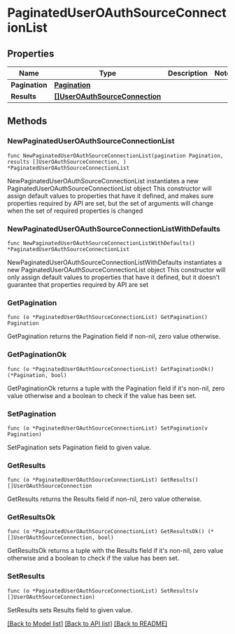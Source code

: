 # PaginatedUserOAuthSourceConnectionList

## Properties

Name | Type | Description | Notes
------------ | ------------- | ------------- | -------------
**Pagination** | [**Pagination**](Pagination.md) |  | 
**Results** | [**[]UserOAuthSourceConnection**](UserOAuthSourceConnection.md) |  | 

## Methods

### NewPaginatedUserOAuthSourceConnectionList

`func NewPaginatedUserOAuthSourceConnectionList(pagination Pagination, results []UserOAuthSourceConnection, ) *PaginatedUserOAuthSourceConnectionList`

NewPaginatedUserOAuthSourceConnectionList instantiates a new PaginatedUserOAuthSourceConnectionList object
This constructor will assign default values to properties that have it defined,
and makes sure properties required by API are set, but the set of arguments
will change when the set of required properties is changed

### NewPaginatedUserOAuthSourceConnectionListWithDefaults

`func NewPaginatedUserOAuthSourceConnectionListWithDefaults() *PaginatedUserOAuthSourceConnectionList`

NewPaginatedUserOAuthSourceConnectionListWithDefaults instantiates a new PaginatedUserOAuthSourceConnectionList object
This constructor will only assign default values to properties that have it defined,
but it doesn't guarantee that properties required by API are set

### GetPagination

`func (o *PaginatedUserOAuthSourceConnectionList) GetPagination() Pagination`

GetPagination returns the Pagination field if non-nil, zero value otherwise.

### GetPaginationOk

`func (o *PaginatedUserOAuthSourceConnectionList) GetPaginationOk() (*Pagination, bool)`

GetPaginationOk returns a tuple with the Pagination field if it's non-nil, zero value otherwise
and a boolean to check if the value has been set.

### SetPagination

`func (o *PaginatedUserOAuthSourceConnectionList) SetPagination(v Pagination)`

SetPagination sets Pagination field to given value.


### GetResults

`func (o *PaginatedUserOAuthSourceConnectionList) GetResults() []UserOAuthSourceConnection`

GetResults returns the Results field if non-nil, zero value otherwise.

### GetResultsOk

`func (o *PaginatedUserOAuthSourceConnectionList) GetResultsOk() (*[]UserOAuthSourceConnection, bool)`

GetResultsOk returns a tuple with the Results field if it's non-nil, zero value otherwise
and a boolean to check if the value has been set.

### SetResults

`func (o *PaginatedUserOAuthSourceConnectionList) SetResults(v []UserOAuthSourceConnection)`

SetResults sets Results field to given value.



[[Back to Model list]](../README.md#documentation-for-models) [[Back to API list]](../README.md#documentation-for-api-endpoints) [[Back to README]](../README.md)


